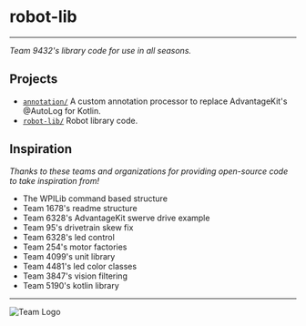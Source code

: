 # robot-lib

---
_Team 9432's library code for use in all seasons._

## Projects

- [`annotation/`](annotation/src/main/kotlin/org/team9432/annotation) A custom annotation processor to replace
  AdvantageKit's @AutoLog for Kotlin.
- [`robot-lib/`](robot-lib/src/main/kotlin/org/team9432/lib) Robot library code.

## Inspiration

_Thanks to these teams and organizations for providing open-source code to take inspiration from!_

- The WPILib command based structure
- Team 1678's readme structure
- Team 6328's AdvantageKit swerve drive example
- Team 95's drivetrain skew fix
- Team 6328's led control
- Team 254's motor factories
- Team 4099's unit library
- Team 4481's led color classes
- Team 3847's vision filtering
- Team 5190's kotlin library

---
![Team Logo](https://github.com/Team-8-bit/2024-Sonic/assets/87742096/9f2b265a-bd20-4c62-a7e0-9c9973b29a20)
